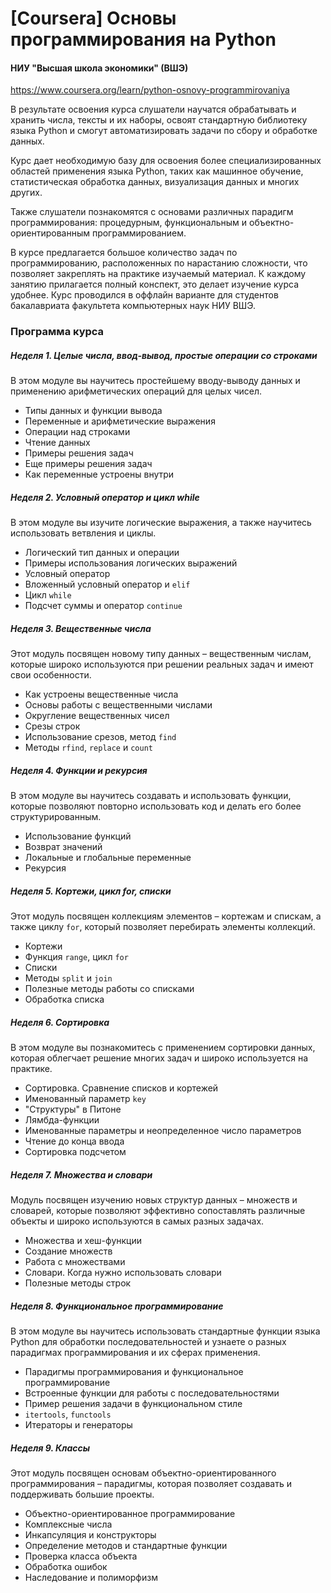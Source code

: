 # [Coursera] Основы программирования на Python
#### НИУ "Высшая школа экономики" (ВШЭ)
https://www.coursera.org/learn/python-osnovy-programmirovaniya

В результате освоения курса слушатели научатся обрабатывать и хранить числа, тексты и их наборы, 
освоят стандартную библиотеку языка Python и смогут автоматизировать задачи по сбору и обработке данных. 

Курс дает необходимую базу для освоения более специализированных областей применения языка Python, 
таких как машинное обучение, статистическая обработка данных, визуализация данных и многих других. 

Также слушатели познакомятся с основами различных парадигм программирования: процедурным, функциональным и 
объектно-ориентированным программированием.

В курсе предлагается большое количество задач по программированию, расположенных по нарастанию сложности, 
что позволяет закреплять на практике изучаемый материал. К каждому занятию прилагается полный конспект, 
это делает изучение курса удобнее. Курс проводился в оффлайн варианте для студентов бакалавриата факультета 
компьютерных наук НИУ ВШЭ.

### Программа курса
##### Неделя 1. Целые числа, ввод-вывод, простые операции со строками

В этом модуле вы научитесь простейшему вводу-выводу данных и применению арифметических операций для целых чисел.

* Типы данных и функции вывода
* Переменные и арифметические выражения
* Операции над строками
* Чтение данных
* Примеры решения задач
* Еще примеры решения задач
* Как переменные устроены внутри



##### Неделя 2. Условный оператор и цикл while

В этом модуле вы изучите логические выражения, а также научитесь использовать ветвления и циклы.

* Логический тип данных и операции
* Примеры использования логических выражений
* Условный оператор
* Вложенный условный оператор и `elif`
* Цикл `while`
* Подсчет суммы и оператор `continue`


##### Неделя 3. Вещественные числа

Этот модуль посвящен новому типу данных – вещественным числам, которые широко используются 
при решении реальных задач и имеют свои особенности.

* Как устроены вещественные числа
* Основы работы с вещественными числами
* Округление вещественных чисел
* Срезы строк
* Использование срезов, метод `find`
* Методы `rfind`, `replace` и `count`


##### Неделя 4. Функции и рекурсия

В этом модуле вы научитесь создавать и использовать функции, которые позволяют повторно использовать код 
и делать его более структурированным.

* Использование функций
* Возврат значений
* Локальные и глобальные переменные
* Рекурсия


##### Неделя 5. Кортежи, цикл for, списки

Этот модуль посвящен коллекциям элементов – кортежам и спискам, а также циклу `for`, 
который позволяет перебирать элементы коллекций.

* Кортежи
* Функция `range`, цикл `for`
* Списки
* Методы `split` и `join`
* Полезные методы работы со списками
* Обработка списка


##### Неделя 6. Сортировка

В этом модуле вы познакомитесь с применением сортировки данных, которая облегчает решение многих задач 
и широко используется на практике.

* Сортировка. Сравнение списков и кортежей
* Именованный параметр `key`
* "Структуры" в Питоне
* Лямбда-функции
* Именованные параметры и неопределенное число параметров
* Чтение до конца ввода
* Сортировка подсчетом


##### Неделя 7. Множества и словари

Модуль посвящен изучению новых структур данных – множеств и словарей, которые позволяют эффективно 
сопоставлять различные объекты и широко используются в самых разных задачах.

* Множества и хеш-функции
* Создание множеств
* Работа с множествами
* Словари. Когда нужно использовать словари
* Полезные методы строк


##### Неделя 8. Функциональное программирование

В этом модуле вы научитесь использовать стандартные функции языка Python для обработки последовательностей 
и узнаете о разных парадигмах программирования и их сферах применения.

* Парадигмы программирования и функциональное программирование
* Встроенные функции для работы с последовательностями
* Пример решения задачи в функциональном стиле
* `itertools`, `functools`
* Итераторы и генераторы


##### Неделя 9. Классы

Этот модуль посвящен основам объектно-ориентированного программирования – парадигмы, которая позволяет 
создавать и поддерживать большие проекты.

* Объектно-ориентированное программирование
* Комплексные числа
* Инкапсуляция и конструкторы
* Определение методов и стандартные функции
* Проверка класса объекта
* Обработка ошибок
* Наследование и полиморфизм

